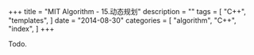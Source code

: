 +++
title = "MIT Algorithm - 15.动态规划"
description = ""
tags = [
    "C++",
    "templates",
]
date = "2014-08-30"
categories = [
    "algorithm",
    "C++",
    "index",
]
+++

Todo.
